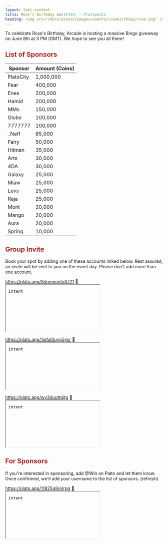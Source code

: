 ```yaml
---
layout: tool-content
title: Rose's Birthday &#x1F339; - Platopedia
heading: <img src="/docs/assets/images/events/rosebirthday/rose.png" />&nbsp;Rose's Birthday &#x1F339;
---
```


<style>
h2                    { color:#AD2323 !important }
h4                    { color:#008080 !important;font-size:var(--unit-text-B) !important }
.syotimer             { margin-left:auto;margin-right:auto;padding:0;text-align:center; }
.syotimer-cell        { display:inline-block;margin:0 5px;width:60px; }
.syotimer-cell__value { margin:0 0 5px;width:60px;height:60px;line-height:60px;font-size:20px;font-weight:bold;border:1px solid #AD2323;border-radius:10px; }
.syotimer-cell__unit  { font-size:12px;color:#AD2323;text-transform:uppercase; }
</style>

<script>
/*
* SyoTimer v.3.1.1 | under MIT license
* https://mrfratello.github.io/SyoTimer
*/
!function(e){"use strict";e.syotimerLang={rus:{second:["секунда","секунды","секунд"],minute:["минута","минуты","минут"],hour:["час","часа","часов"],day:["день","дня","дней"],handler:function(e,t){return e%100>4&&e%100<20?t[2]:t[[2,0,1,1,1,2][e%10<5?e%10:5]]}},eng:{second:["second","seconds"],minute:["minute","minutes"],hour:["hour","hours"],day:["day","days"]},por:{second:["segundo","segundos"],minute:["minuto","minutos"],hour:["hora","horas"],day:["dia","dias"]},spa:{second:["segundo","segundos"],minute:["minuto","minutos"],hour:["hora","horas"],day:["día","días"]},heb:{second:["שניה","שניות"],minute:["דקה","דקות"],hour:["שעה","שעות"],day:["יום","ימים"]}};var t="day",i="hour",n="minute",o="second",s=86400,r=3600,a=60,d={d:t,h:i,m:n,s:o},l={list:[o,n,i,t],next:function(e){var t=this.list.indexOf(e);return t<this.list.length?this.list[t+1]:null},prev:function(e){var t=this.list.indexOf(e);return t>0?this.list[t-1]:null}},u={second:!1,minute:!1,hour:!1,day:!1},c={date:0,layout:"dhms",periodic:!1,periodInterval:7,periodUnit:"d",doubleNumbers:!0,effectType:"none",lang:"eng",headTitle:"",footTitle:"",afterDeadline:function(e){e.bodyBlock.html('<p style="font-size: 1.2em;">The countdown is finished!</p>')},itemTypes:["day","hour","minute","second"],itemsHas:e.extend({},u)};function m(e){switch(e){case"d":case t:return s;case"h":case i:return r;case"m":case n:return a;default:return 1}}var h=function(e,t){return 1===e?t[0]:t[1]};function y(e,t,i){return($.syotimerLang[t].handler||h)(e,$.syotimerLang[t][i])}var p=function(){function i(t,i){this.element=e(t),this.element.data("syotimer-options",i),this.render()}return i.prototype.render=function(){for(var t,i,n,o=this.element.data("syotimer-options"),s=(t=$("<div/>",{class:"syotimer-cell__value",text:"0"}),i=$("<div/>",{class:"syotimer-cell__unit"}),(n=$("<div/>",{class:"syotimer-cell"})).append(t).append(i),n),r=e("<div/>",{class:"syotimer__head"}).html(o.headTitle),a=e("<div/>",{class:"syotimer__body"}),d=e("<div/>",{class:"syotimer__footer"}).html(o.footTitle),l={},u=0;u<o.itemTypes.length;u+=1){var c=s.clone();c.addClass("syotimer-cell_type_".concat(o.itemTypes[u])),a.append(c),l[o.itemTypes[u]]=c}var m={headBlock:r,bodyBlock:a,footBlock:d};this.element.data("syotimer-blocks",m).data("syotimer-items",l).addClass("syotimer").append(r).append(a).append(d)},i.prototype.tick=function(){var t=this.element.data("syotimer-options");e(".syotimer-cell > .syotimer-cell__value",this.element).css("opacity",1);var i=(new Date).getTime(),n=function(e,t){var i,n=e/1e3;if(n=Math.floor(n),!t.periodic)return n;var o=m(t.periodUnit),s=e/(1e3*o);s=Math.ceil(s),s=Math.abs(s),n>=0?(i=0==(i=s%t.periodInterval)?t.periodInterval:i,i-=1):i=t.periodInterval-s%t.periodInterval;var r=n%o;return 0===r&&n<0&&(i-=1),Math.abs(i*o+r)}((t.date instanceof Date?t.date.getTime():t.date)-i,t);if(n>=0)this.refreshUnitsDom(n),this.applyEffectSwitch(t.effectType);else{var o=e.extend(this.element,this.element.data("syotimer-blocks"));t.afterDeadline(o)}},i.prototype.refreshUnitsDom=function(i){var n,o,s=this.element.data("syotimer-options"),r=this.element.data("syotimer-items"),a=s.itemTypes,d=function(e){var i=e,n=t,o={day:0,hour:0,minute:0,second:0};do{var s=m(n);o[n]=Math.floor(i/s),i%=s}while(n=l.prev(n));return o}(i);s.itemsHas.day||(d.hour+=24*d.day),s.itemsHas.hour||(d.minute+=60*d.hour),s.itemsHas.minute||(d.second+=60*d.minute);for(var u=0;u<a.length;u+=1){var c=a[u],h=d[c],p=r[c];p.data("syotimer-unit-value",h),e(".syotimer-cell__value",p).html((n=h,o=c!==t&&s.doubleNumbers,n<=9&&o?"0".concat(n):String(n))),e(".syotimer-cell__unit",p).html(y(h,s.lang,c))}},i.prototype.applyEffectSwitch=function(t,i){var n=this;if(void 0===i&&(i=o),"opacity"!==t)setTimeout((function(){return n.tick()}),1e3);else{var s=this.element.data("syotimer-items")[i];if(s){var r=l.next(i),a=s.data("syotimer-unit-value");e(".syotimer-cell__value",s).animate({opacity:.1},1e3,"linear",(function(){return n.tick()})),r&&0===a&&this.applyEffectSwitch(t,r)}}},i}();function f(t,i){var n=e.extend({},c,i||{});n.itemTypes=function(e){for(var t=[],i=0;i<e.length;i+=1)t.push(d[e[i]]);return t}(n.layout),n.itemsHas=e.extend({},u);for(var o=0;o<n.itemTypes.length;o+=1)n.itemsHas[n.itemTypes[o]]=!0;return t.each((function(){new p(this,n).tick()}))}var v={setOption:function(t,i){var n=e(this),o=n.data("syotimer-options");Object.prototype.hasOwnProperty.call(o,t)&&(o[t]=i,n.data("syotimer-options",o))}};e.fn.extend({syotimer:function(t,i,n){return"string"==typeof t&&"setOption"===t?this.each((function(){v[t].apply(this,[i,n])})):null==t||"object"==typeof t?f(this,t):e.error("SyoTimer. Error in call methods: methods is not exist")}})}(jQuery);
</script>

<div class="linebreak"></div>

To celebrate Rose's Birthday, Arcade is hosting a massive Bingo giveaway on June 8th at 3 PM (GMT). We hope to see you all there!

<div class="linebreak"></div>

<div class="countdown"></div>

<script type="text/javascript">
$( '.countdown' ).syotimer( { date : new Date( '2024-06-08T15:00:00+00:00' ), afterDeadline : function ( syotimer ) { syotimer.bodyBlock.html( '<b>HAPPY BIRTHDAY ROSE!!!</b>' ) } } );
</script>

<div class="linebreak"></div>

## List of Sponsors

<table class="table table-bordered">
    <thead>
        <tr>
            <th class="w-50">Sponsor</th>
            <th class="w-50">Amount (Coins)</th>
        </tr>
    </thead>
    <tbody>
        <tr>
            <td>PlatoCity</td>
            <td>1,000,000</td>
        </tr>
        <tr>
            <td>Fear</td>
            <td>400,000</td>
        </tr>
        <tr>
            <td>Enes</td>
            <td>200,000</td>
        </tr>
        <tr>
            <td>Hamid</td>
            <td>200,000</td>
        </tr>
        <tr>
            <td>MMs</td>
            <td>150,000</td>
        </tr>
        <tr>
            <td>Globe</td>
            <td>100,000</td>
        </tr>
        <tr>
            <td>7777777</td>
            <td>100,000</td>
        </tr>
        <tr>
            <td>_Neff</td>
            <td>85,000</td>
        </tr>
        <tr>
            <td>Fairy</td>
            <td>50,000</td>
        </tr>
        <tr>
            <td>Hitman</td>
            <td>35,000</td>
        </tr>
        <tr>
            <td>Arts</td>
            <td>30,000</td>
        </tr>
        <tr>
            <td>4DA</td>
            <td>30,000</td>
        </tr>
        <tr>
            <td>Galaxy</td>
            <td>25,000</td>
        </tr>
        <tr>
            <td>Miaw</td>
            <td>25,000</td>
        </tr>
        <tr>
            <td>Levs</td>
            <td>25,000</td>
        </tr>
        <tr>
            <td>Raja</td>
            <td>25,000</td>
        </tr>
        <tr>
            <td>Mont</td>
            <td>20,000</td>
        </tr>
        <tr>
            <td>Mango</td>
            <td>20,000</td>
        </tr>
        <tr>
            <td>Aura</td>
            <td>20,000</td>
        </tr>
        <tr>
            <td>Spring</td>
            <td>10,000</td>
        </tr>
    </tbody>
</table>

<div class="linebreak"></div>

## Group Invite

Book your spot by adding one of these accounts linked below. Rest assured, an invite will be sent to you on the event day. Please don't add more than one account.

<p>
    <a href="https://plato.app/3dnemnnta3721">https://plato.app/3dnemnnta3721</a>
    <a class="btn btn-sm btn-field btn-copy icon font-weight-normal" href="https://plato.app/3dnemnnta3721">&#xf24d;</a>
    <iframe class="d-none" name="intent" src="data:text/plain;charset=utf-8;base64,aW50ZW50"></iframe>
</p>

<p>
    <a href="https://plato.app/1wfal0uyp5ysr">https://plato.app/1wfal0uyp5ysr</a>
    <a class="btn btn-sm btn-field btn-copy icon font-weight-normal" href="https://plato.app/1wfal0uyp5ysr">&#xf24d;</a>
    <iframe class="d-none" name="intent" src="data:text/plain;charset=utf-8;base64,aW50ZW50"></iframe>
</p>

<p>
    <a href="https://plato.app/wy3duuttqitg">https://plato.app/wy3duuttqitg</a>
    <a class="btn btn-sm btn-field btn-copy icon font-weight-normal" href="https://plato.app/wy3duuttqitg">&#xf24d;</a>
    <iframe class="d-none" name="intent" src="data:text/plain;charset=utf-8;base64,aW50ZW50"></iframe>
</p>

<div class="linebreak"></div>

## For Sponsors

If you're interested in sponsoring, add @Win on Plato and let them know. Once confirmed, we'll add your username to the list of sponsors. (refresh)

<p>
    <a href="https://plato.app/11825g8rolrpg">https://plato.app/11825g8rolrpg</a>
    <a class="btn btn-sm btn-field btn-copy icon font-weight-normal" href="https://plato.app/11825g8rolrpg">&#xf24d;</a>
    <iframe class="d-none" name="intent" src="data:text/plain;charset=utf-8;base64,aW50ZW50"></iframe>
</p>

<div class="linebreak"></div>
